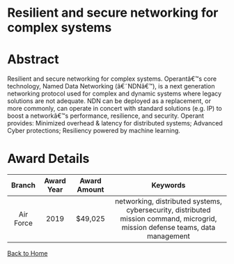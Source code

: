 
Resilient and secure networking for complex systems
===================================================

# Abstract


Resilient and secure networking for complex systems. Operantâ€™s core technology, Named Data Networking (â€˜NDNâ€™), is a next generation networking protocol used for complex and dynamic systems where legacy solutions are not adequate. NDN can be deployed as a replacement, or more commonly, can operate in concert with standard solutions (e.g. IP) to boost a networkâ€™s performance, resilience, and security. Operant provides: Minimized overhead & latency for distributed systems; Advanced Cyber protections; Resiliency powered by machine learning.  

# Award Details

|Branch|Award Year|Award Amount|Keywords|
| :---: | :---: | :---: | :---: |
|Air Force|2019|$49,025|networking, distributed systems, cybersecurity, distributed mission command, microgrid, mission defense teams, data management|
  
  


[Back to Home](https://github.com/chrischow/dod_sbir_awards#1484)